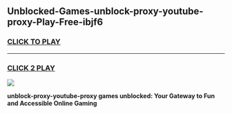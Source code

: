 
## Unblocked-Games-unblock-proxy-youtube-proxy-Play-Free-ibjf6
<h3>
<a href="https://premium76.site?title=unblock-proxy-youtube-proxy&ref=12A">CLICK TO PLAY</a></h3>
<hr>

<h3>
<a href="https://premium76.site?title=unblock-proxy-youtube-proxy&ref=12A">CLICK 2 PLAY</a>
  
</h3>

<a href="https://premium76.site?title=unblock-proxy-youtube-proxy&ref=12A"><img src="https://clearcache.store/games.png"></a>


**unblock-proxy-youtube-proxy games unblocked: Your Gateway to Fun and Accessible Online Gaming**
